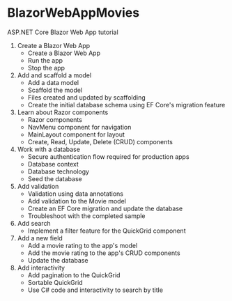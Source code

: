 # BlazorWebAppMovies

ASP.NET Core Blazor Web App tutorial
1. Create a Blazor Web App
   - Create a Blazor Web App
   - Run the app
   - Stop the app
2. Add and scaffold a model
   - Add a data model
   - Scaffold the model
   - Files created and updated by scaffolding
   - Create the initial database schema using EF Core's migration feature
3. Learn about Razor components
   - Razor components
   - NavMenu component for navigation
   - MainLayout component for layout
   - Create, Read, Update, Delete (CRUD) components
4. Work with a database
   - Secure authentication flow required for production apps
   - Database context
   - Database technology
   - Seed the database
5. Add validation
   - Validation using data annotations
   - Add validation to the Movie model
   - Create an EF Core migration and update the database
   - Troubleshoot with the completed sample
6. Add search
   - Implement a filter feature for the QuickGrid component
7. Add a new field
   - Add a movie rating to the app's model
   - Add the movie rating to the app's CRUD components
   - Update the database
8. Add interactivity
   - Add pagination to the QuickGrid
   - Sortable QuickGrid
   - Use C# code and interactivity to search by title
